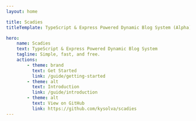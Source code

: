 ```yaml
---
layout: home

title: Scadies
titleTemplate: TypeScript & Express Powered Dynamic Blog System (Alpha)

hero:
    name: Scadies
    text: TypeScript & Express Powered Dynamic Blog System
    tagline: Simple, fast, and free.
    actions:
        - theme: brand
          text: Get Started
          link: /guide/getting-started
        - theme: alt
          text: Introduction
          link: /guide/introduction
        - theme: alt
          text: View on GitHub
          link: https://github.com/kysolva/scadies
---
```


